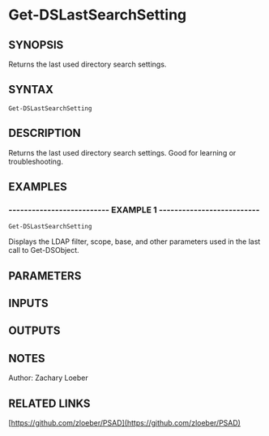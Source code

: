 ﻿---
external help file: PSAD-help.xml
online version: https://github.com/zloeber/PSAD
schema: 2.0.0
---

# Get-DSLastSearchSetting

## SYNOPSIS
Returns the last used directory search settings.

## SYNTAX

```
Get-DSLastSearchSetting
```

## DESCRIPTION
Returns the last used directory search settings.
Good for learning or troubleshooting.

## EXAMPLES

### -------------------------- EXAMPLE 1 --------------------------
```
Get-DSLastSearchSetting
```

Displays the LDAP filter, scope, base, and other parameters used in the last call to Get-DSObject.

## PARAMETERS

## INPUTS

## OUTPUTS

## NOTES
Author: Zachary Loeber

## RELATED LINKS

[https://github.com/zloeber/PSAD](https://github.com/zloeber/PSAD)

